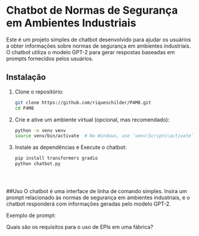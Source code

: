# Chatbot de Normas de Segurança em Ambientes Industriais

Este é um projeto simples de chatbot desenvolvido para ajudar os usuários a obter informações sobre normas de segurança em ambientes industriais. O chatbot utiliza o modelo GPT-2 para gerar respostas baseadas em prompts fornecidos pelos usuários.

## Instalação

1. Clone o repositório:
   ```bash
   git clone https://github.com/riqueschilder/P4M8.git
   cd P4M8

2. Crie e ative um ambiente virtual (opcional, mas recomendado):
     ```bash
     python -m venv venv
     source venv/bin/activate  # No Windows, use `venv\Scripts\activate`

3. Instale as dependências e Execute o chatbot:
   ```bash
   pip install transformers gradio
   python chatbot.py


              
##Uso
O chatbot é uma interface de linha de comando simples. Insira um prompt relacionado às normas de segurança em ambientes industriais, e o chatbot responderá com informações geradas pelo modelo GPT-2.

Exemplo de prompt:

Quais são os requisitos para o uso de EPIs em uma fábrica?
